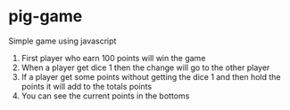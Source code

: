 # pig-game
 Simple game using javascript

1. First player who earn 100 points will win the game
2. When a player get dice 1 then the change will go to the other player
3. If a player get some points without getting the dice 1 and then hold the points it will add to the totals points
4. You can see the current points in the bottoms
